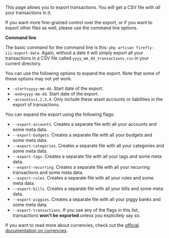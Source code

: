 This page allows you to export transactions. You will get a CSV file with *all* your transactions in it.

If you want more fine-grained control over the export, or if you want to export other files as well, please use the command line options.

**Command line**

The basic command for the command line is this: `php artisan firefly-iii:export-data`. Again, without a date it will simply export all your transactions in a CSV file called `yyyy_mm_dd_transactions.csv` in your current directory.

You can use the following options to expand the export. Note that some of these options may not yet work.

* `-start=yyyy-mm-dd`. Start date of the export.
* `-end=yyyy-mm-dd`. Start date of the export.
* `-accounts=1,2,3,4`. Only include these asset accounts or liabilities in the export of transactions.

You can expand the export using the following flags:

* `--export-accounts`. Creates a separate file with all your accounts and some meta data.
* `--export-budgets`. Creates a separate file with all your budgets and some meta data.
* `--export-categories`. Creates a separate file with all your categories and some meta data.
* `--export-tags`. Creates a separate file with all your tags and some meta data.
* `--export-recurring`. Creates a separate file with all your recurring transactions and some meta data.
* `--export-rules`. Creates a separate file with all your rules and some meta data.
* `--export-bills`. Creates a separate file with all your bills and some meta data.
* `--export-piggies`. Creates a separate file with all your piggy banks and some meta data.
* `--export-transactions`. If you use any of the flags in this list, transactions **won't be exported** unless you explicitely say so.


If you want to read more about currencies, check out the [official documentation on currencies](https://docs.firefly-iii.org/concepts/currencies).
